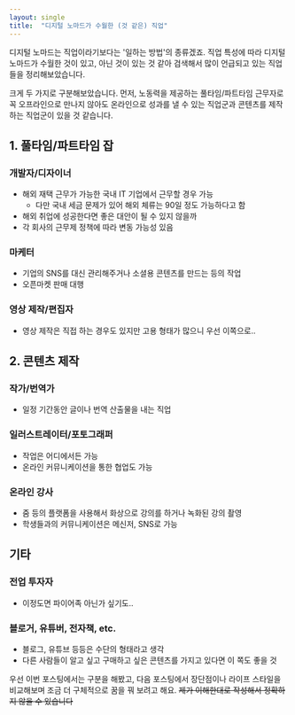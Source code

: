 ```yaml
---
layout: single
title:  "디지털 노마드가 수월한 (것 같은) 직업"
---
```


디지털 노마드는 직업이라기보다는 '일하는 방법'의 종류겠죠.
직업 특성에 따라 디지털 노마드가 수월한 것이 있고, 아닌 것이 있는 것 같아 검색해서 많이 언급되고 있는 직업들을 정리해보았습니다.

크게 두 가지로 구분해보았습니다.
먼저, 노동력을 제공하는 풀타임/파트타임 근무자로 꼭 오프라인으로 만나지 않아도 온라인으로 성과를 낼 수 있는 직업군과
콘텐츠를 제작하는 직업군이 있을 것 같습니다. 


## 1. 풀타임/파트타임 잡
### 개발자/디자이너
- 해외 재택 근무가 가능한 국내 IT 기업에서 근무할 경우 가능
  - 다만 국내 세금 문제가 있어 해외 체류는 90일 정도 가능하다고 함
- 해외 취업에 성공한다면 좋은 대안이 될 수 있지 않을까
- 각 회사의 근무제 정책에 따라 변동 가능성 있음

### 마케터
- 기업의 SNS를 대신 관리해주거나 소셜용 콘텐츠를 만드는 등의 작업
- 오픈마켓 판매 대행

### 영상 제작/편집자
- 영상 제작은 직접 하는 경우도 있지만 고용 형태가 많으니 우선 이쪽으로..

## 2. 콘텐츠 제작
### 작가/번역가
- 일정 기간동안 글이나 번역 산출물을 내는 직업

### 일러스트레이터/포토그래퍼
- 작업은 어디에서든 가능
- 온라인 커뮤니케이션을 통한 협업도 가능

### 온라인 강사
- 줌 등의 플랫폼을 사용해서 화상으로 강의를 하거나 녹화된 강의 촬영
- 학생들과의 커뮤니케이션은 메신저, SNS로 가능

## 기타 
### 전업 투자자
- 이정도면 파이어족 아닌가 싶기도..

### 블로거, 유튜버, 전자책, etc.
- 블로그, 유튜브 등등은 수단의 형태라고 생각
- 다른 사람들이 알고 싶고 구매하고 싶은 콘텐츠를 가지고 있다면 이 쪽도 좋을 것



우선 이번 포스팅에서는 구분을 해봤고, 다음 포스팅에서 장단점이나 라이프 스타일을 비교해보며 조금 더 구체적으로 꿈을 꿔 보려고 해요.
~~제가 이해한대로 작성해서 정확하지 않을 수 있습니다~~
